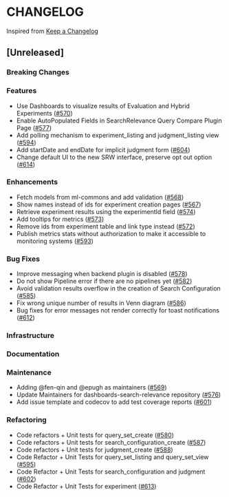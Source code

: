 # CHANGELOG

Inspired from [Keep a Changelog](https://keepachangelog.com/en/1.0.0/)

## [Unreleased]

### Breaking Changes

### Features
* Use Dashboards to visualize results of Evaluation and Hybrid Experiments ([#570](https://github.com/opensearch-project/dashboards-search-relevance/pull/570))
* Enable AutoPopulated Fields in SearchRelevance Query Compare Plugin Page ([#577](https://github.com/opensearch-project/dashboards-search-relevance/pull/577))
* Add polling mechanism to experiment_listing and judgment_listing view ([#594](https://github.com/opensearch-project/dashboards-search-relevance/pull/594))
* Add startDate and endDate for implicit judgment form ([#604](https://github.com/opensearch-project/dashboards-search-relevance/pull/604/files))
* Change default UI to the new SRW interface, preserve opt out option ([#614](https://github.com/opensearch-project/dashboards-search-relevance/pull/614))

### Enhancements
* Fetch models from ml-commons and add validation ([#568](https://github.com/opensearch-project/dashboards-search-relevance/pull/568))
* Show names instead of ids for experiment creation pages ([#567](https://github.com/opensearch-project/dashboards-search-relevance/pull/567))
* Retrieve experiment results using the experimentId field ([#574](https://github.com/opensearch-project/dashboards-search-relevance/pull/574))
* Add tooltips for metrics ([#573](https://github.com/opensearch-project/dashboards-search-relevance/pull/573))
* Remove ids from experiment table and link type instead ([#572](https://github.com/opensearch-project/dashboards-search-relevance/pull/572))
* Publish metrics stats without authorization to make it accessible to monitoring systems ([#593](https://github.com/opensearch-project/dashboards-search-relevance/pull/593))

### Bug Fixes
* Improve messaging when backend plugin is disabled ([#578](https://github.com/opensearch-project/dashboards-search-relevance/pull/578))
* Do not show Pipeline error if there are no pipelines yet ([#582](https://github.com/opensearch-project/dashboards-search-relevance/pull/582))
* Avoid validation results overflow in the creation of Search Configuration ([#585](https://github.com/opensearch-project/dashboards-search-relevance/pull/585))
* Fix wrong unique number of results in Venn diagram ([#586](https://github.com/opensearch-project/dashboards-search-relevance/pull/586))
* Bug fixes for error messages not render correctly for toast notifications ([#612](https://github.com/opensearch-project/dashboards-search-relevance/pull/612))

### Infrastructure

### Documentation

### Maintenance
* Adding @fen-qin and @epugh as maintainers ([#569](https://github.com/opensearch-project/dashboards-search-relevance/pull/569))
* Update Maintainers for dashboards-search-relevance repository ([#576](https://github.com/opensearch-project/dashboards-search-relevance/pull/576))
* Add issue template and codecov to add test coverage reports ([#601](https://github.com/opensearch-project/dashboards-search-relevance/pull/601))

### Refactoring
* Code refactors + Unit tests for query_set_create ([#580](https://github.com/opensearch-project/dashboards-search-relevance/pull/580))
* Code refactors + Unit tests for search_configuration_create ([#587](https://github.com/opensearch-project/dashboards-search-relevance/pull/587))
* Code refactors + Unit tests for judgment_create ([#588](https://github.com/opensearch-project/dashboards-search-relevance/pull/588))
* Code Refactor + Unit Tests for query_set_listing and query_set_view ([#595](https://github.com/opensearch-project/dashboards-search-relevance/pull/595))
* Code Refactor + Unit Tests for search_configuration and judgment ([#602](https://github.com/opensearch-project/dashboards-search-relevance/pull/602))
* Code Refactor + Unit Tests for experiment ([#613](https://github.com/opensearch-project/dashboards-search-relevance/pull/613))
